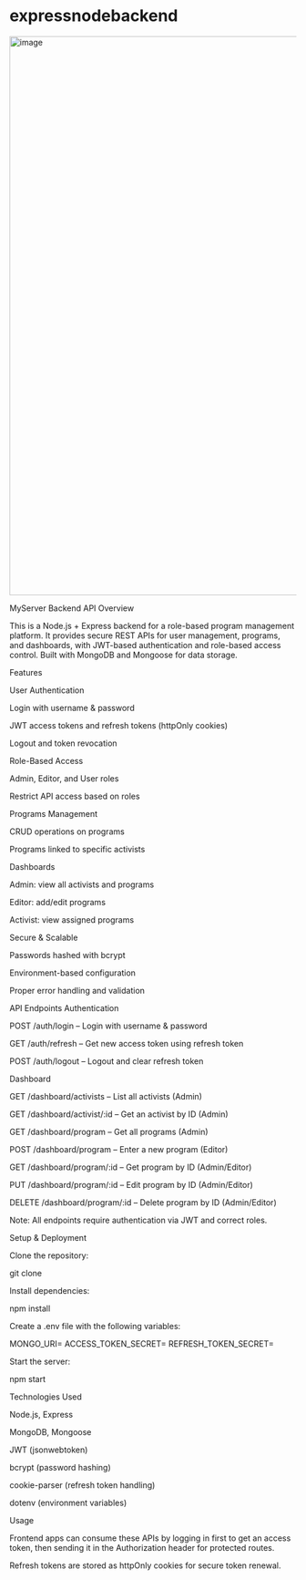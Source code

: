 # expressnodebackend

<img width="1919" height="981" alt="image" src="https://github.com/user-attachments/assets/0cf8921e-a80c-4266-82aa-f339a26e1348" />


MyServer Backend API
Overview

This is a Node.js + Express backend for a role-based program management platform. It provides secure REST APIs for user management, programs, and dashboards, with JWT-based authentication and role-based access control. Built with MongoDB and Mongoose for data storage.

Features

  User Authentication

 Login with username & password

 JWT access tokens and refresh tokens (httpOnly cookies)

 Logout and token revocation

 Role-Based Access

 Admin, Editor, and User roles

 Restrict API access based on roles

 Programs Management

 CRUD operations on programs

 Programs linked to specific activists

 Dashboards

 Admin: view all activists and programs

 Editor: add/edit programs

 Activist: view assigned programs

 Secure & Scalable

 Passwords hashed with bcrypt

 Environment-based configuration

 Proper error handling and validation

API Endpoints
Authentication

POST /auth/login – Login with username & password

GET /auth/refresh – Get new access token using refresh token

POST /auth/logout – Logout and clear refresh token

Dashboard

GET /dashboard/activists – List all activists (Admin)

GET /dashboard/activist/:id – Get an activist by ID (Admin)

GET /dashboard/program – Get all programs (Admin)

POST /dashboard/program – Enter a new program (Editor)

GET /dashboard/program/:id – Get program by ID (Admin/Editor)

PUT /dashboard/program/:id – Edit program by ID (Admin/Editor)

DELETE /dashboard/program/:id – Delete program by ID (Admin/Editor)

Note: All endpoints require authentication via JWT and correct roles.

Setup & Deployment

Clone the repository:

git clone [<repo-url>](https://github.com/MeghanaJammu/expressnodebackend/)


Install dependencies:

npm install


Create a .env file with the following variables:

MONGO_URI=<your-mongodb-uri>
ACCESS_TOKEN_SECRET=<your-access-token-secret>
REFRESH_TOKEN_SECRET=<your-refresh-token-secret>


Start the server:

npm start



Technologies Used

Node.js, Express

MongoDB, Mongoose

JWT (jsonwebtoken)

bcrypt (password hashing)

cookie-parser (refresh token handling)

dotenv (environment variables)


Usage

Frontend apps can consume these APIs by logging in first to get an access token, then sending it in the Authorization header for protected routes.

Refresh tokens are stored as httpOnly cookies for secure token renewal.
